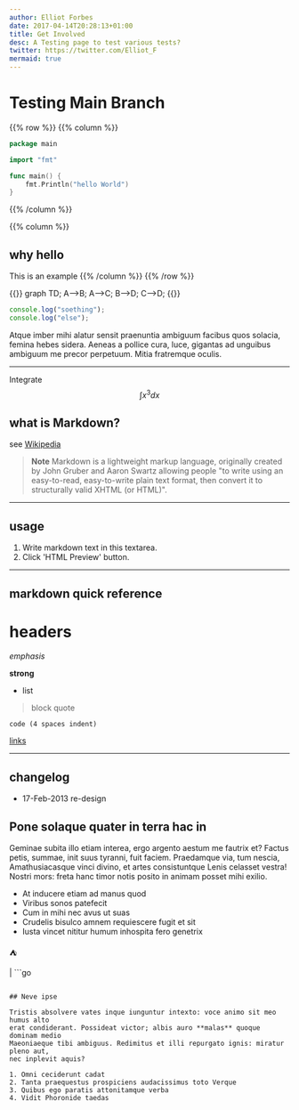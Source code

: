 ```yaml
---
author: Elliot Forbes
date: 2017-04-14T20:28:13+01:00
title: Get Involved
desc: A Testing page to test various tests?
twitter: https://twitter.com/Elliot_F
mermaid: true
---
```


# Testing Main Branch

<Quiz question="Who Is The Best #Peep?" A="Elliot" B="Nadi" C="Donna" correct="A" answer="The correct answer is A" />

{{% row %}}
{{% column %}}
```go
package main

import "fmt"

func main() {
    fmt.Println("hello World")
}
```
{{% /column %}}

{{% column %}}
## why hello

This is an example 
{{% /column %}}
{{% /row %}}

{{<mermaid>}}
graph TD;
  A-->B;
  A-->C;
  B-->D;
  C-->D;
{{</mermaid>}}

```js
console.log("soething");
console.log("else");
```

Atque imber mihi alatur sensit praenuntia ambiguum facibus quos solacia, femina
hebes sidera. Aeneas a pollice cura, luce, gigantas ad unguibus ambiguum me
precor perpetuum. Mitia fratremque oculis.

---

Integrate $$\int x^3 dx$$

## what is Markdown?

see [Wikipedia](http://en.wikipedia.org/wiki/Markdown)

> **Note**
> Markdown is a lightweight markup language, originally created by John Gruber
> and Aaron Swartz allowing people "to write using an easy-to-read,
> easy-to-write plain text format, then convert it to structurally valid XHTML
> (or HTML)".

---

## usage

1. Write markdown text in this textarea.
2. Click 'HTML Preview' button.

---

## markdown quick reference

# headers

_emphasis_

**strong**

- list

> block quote

    code (4 spaces indent)

[links](http://wikipedia.org)

---

## changelog

- 17-Feb-2013 re-design

## Pone solaque quater in terra hac in

Geminae subita illo etiam interea, ergo argento aestum me fautrix et? Factus
petis, summae, init suus tyranni, fuit faciem. Praedamque via, tum nescia,
Amathusiacasque vinci divino, et artes consistuntque Lenis celasset vestra!
Nostri mors: freta hanc timor notis posito in animam posset mihi exilio.

- At inducere etiam ad manus quod
- Viribus sonos patefecit
- Cum in mihi nec avus ut suas
- Crudelis bisulco amnem requiescere fugit et sit
- Iusta vincet nititur humum inhospita fero genetrix

:tent:

| ```go 
```

## Neve ipse

Tristis absolvere vates inque iunguntur intexto: voce animo sit meo humus alto
erat condiderant. Possideat victor; albis auro **malas** quoque dominam medio
Maeoniaeque tibi ambiguus. Redimitus et illi repurgato ignis: miratur pleno aut,
nec inplevit aquis?

1. Omni ceciderunt cadat
2. Tanta praequestus prospiciens audacissimus toto Verque
3. Quibus ego paratis attonitamque verba
4. Vidit Phoronide taedas
